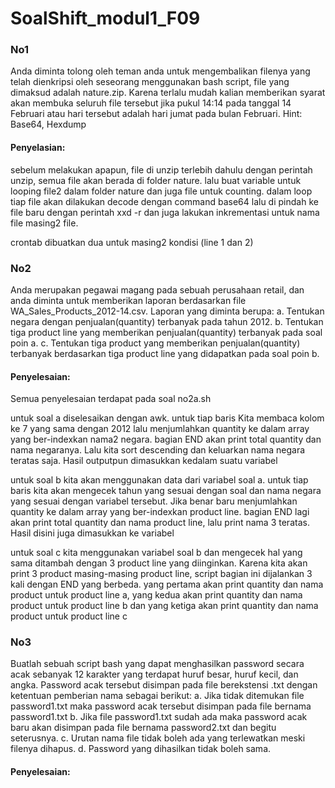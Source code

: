 # SoalShift_modul1_F09

### No1
Anda diminta tolong oleh teman anda untuk mengembalikan filenya yang telah dienkripsi oleh seseorang menggunakan bash script, file yang dimaksud adalah nature.zip. Karena terlalu mudah kalian memberikan syarat akan membuka seluruh file tersebut jika pukul 14:14 pada tanggal 14 Februari atau hari tersebut adalah hari jumat pada bulan Februari.
Hint: Base64, Hexdump

#### Penyelasian:
sebelum melakukan apapun, file di unzip terlebih dahulu dengan perintah unzip, semua file akan berada di folder nature. 
lalu buat variable untuk looping file2 dalam folder nature dan juga file untuk counting. dalam loop tiap file akan dilakukan decode dengan command base64 lalu di pindah ke file baru dengan perintah xxd -r dan juga lakukan inkrementasi untuk nama file masing2 file.

crontab dibuatkan dua untuk masing2 kondisi (line 1 dan 2)

### No2
Anda merupakan pegawai magang pada sebuah perusahaan retail, dan anda diminta untuk memberikan laporan berdasarkan file WA_Sales_Products_2012-14.csv. Laporan yang diminta berupa:
a.	Tentukan negara dengan penjualan(quantity) terbanyak pada tahun 2012.
b.	Tentukan tiga product line yang memberikan penjualan(quantity) terbanyak pada soal poin a.
c.	Tentukan tiga product yang memberikan penjualan(quantity) terbanyak berdasarkan tiga product line yang didapatkan pada soal poin b.

#### Penyelesaian:
Semua penyelesaian terdapat pada soal no2a.sh

untuk soal a diselesaikan dengan awk. untuk tiap baris Kita membaca kolom ke 7 yang sama dengan 2012 lalu menjumlahkan quantity ke dalam array yang ber-indexkan nama2 negara. bagian END akan print total quantity dan nama negaranya. Lalu kita sort descending dan keluarkan nama negara teratas saja. Hasil outputpun dimasukkan kedalam suatu variabel

untuk soal b kita akan menggunakan data dari variabel soal a. untuk tiap baris kita akan mengecek tahun yang sesuai dengan soal dan nama negara yang sesuai dengan variabel tersebut. Jika benar baru menjumlahkan quantity ke dalam array yang ber-indexkan product line. bagian END lagi akan print total quantity dan nama product line, lalu print nama 3 teratas. Hasil disini juga dimasukkan ke variabel

untuk soal c kita menggunakan variabel soal b dan mengecek hal yang sama ditambah dengan 3 product line yang diinginkan. Karena kita akan print 3 product masing-masing product line, script bagian ini dijalankan 3 kali dengan END yang berbeda. yang pertama akan print quantity dan nama product untuk product line a, yang kedua akan print quantity dan nama product untuk product line b dan yang ketiga akan print quantity dan nama product untuk product line c

### No3
Buatlah sebuah script bash yang dapat menghasilkan password secara acak sebanyak 12 karakter yang terdapat huruf besar, huruf kecil, dan angka. Password acak tersebut disimpan pada file berekstensi .txt dengan ketentuan pemberian nama sebagai berikut:
a.	Jika tidak ditemukan file password1.txt maka password acak tersebut disimpan pada file bernama password1.txt
b.	Jika file password1.txt sudah ada maka password acak baru akan disimpan pada file bernama password2.txt dan begitu seterusnya.
c.	Urutan nama file tidak boleh ada yang terlewatkan meski filenya dihapus.
d.	Password yang dihasilkan tidak boleh sama.

#### Penyelesaian:
